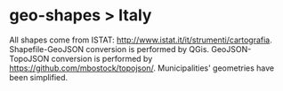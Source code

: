 geo-shapes > Italy
==========

All shapes come from ISTAT: http://www.istat.it/it/strumenti/cartografia. Shapefile-GeoJSON conversion is performed by QGis.
GeoJSON-TopoJSON conversion is performed by https://github.com/mbostock/topojson/. Municipalities' geometries have been simplified.
